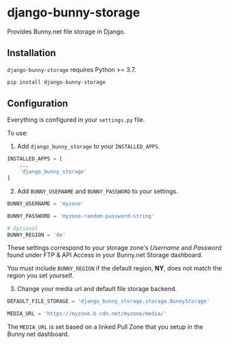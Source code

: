 # django-bunny-storage

Provides Bunny.net file storage in Django.

## Installation

`django-bunny-storage` requires Python >= 3.7.

```bash
pip install django-bunny-storage
```

## Configuration

Everything is configured in your `settings.py` file.

To use:

1. Add `django_bunny_storage` to your `INSTALLED_APPS`.

```python
INSTALLED_APPS = [
    ...
    'django_bunny_storage'
]
```

2. Add `BUNNY_USERNAME` and `BUNNY_PASSWORD` to your settings.

```python
BUNNY_USERNAME = 'myzone'

BUNNY_PASSWORD = 'myzone-random-password-string'

# Optional
BUNNY_REGION = 'de'
```

These settings correspond to your storage zone's *Username* and *Password* found under FTP & API Access in your Bunny.net Storage dashboard.

You must include `BUNNY_REGION` if the default region, **NY**, does not match the region you set yourself. 

3. Change your media url and default file storage backend.

```python
DEFAULT_FILE_STORAGE = 'django_bunny_storage.storage.BunnyStorage'

MEDIA_URL = 'https://myzone.b-cdn.net/myzone/media/'
```

The `MEDIA_URL` is set based on a linked Pull Zone that you setup in the Bunny.net dashboard.
